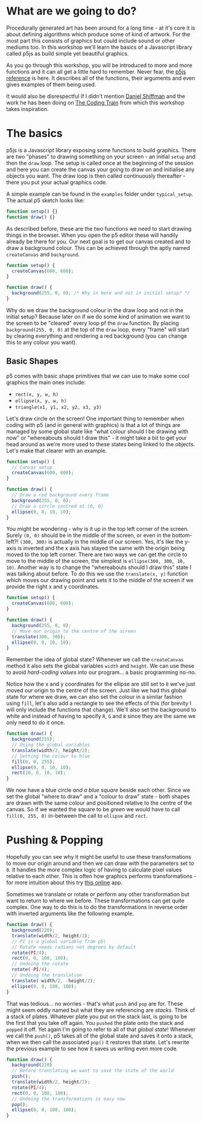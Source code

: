 
# What are we going to do? 

Procedurally generated art has been around for a long time - at it's core it is about defining algorithms which produce some of kind of artwork. For the most part this consists of graphics but could include sound or other mediums too. In this workshop we'll learn the basics of a Javascript library called p5js as build simple yet beautiful graphics. 

As you go through this workshop, you will be introduced to more and more functions and it can all get a little hard to remember. Never fear, the [p5js reference](https://p5js.org/reference/) is here. It describes all of the functions, their arguments and even gives examples of them being used. 

It would also be disrespectful if I didn't mention [Daniel Shiffman](https://twitter.com/shiffman) and the work he has been doing on [The Coding Train](https://www.youtube.com/thecodingtrain) from which this workshop takes inspiration. 

# The basics 

p5js is a Javascript library exposing some functions to build graphics. There are two "phases" to drawing something on your screen - an initial `setup` and then the `draw` loop. The setup is called once at the beginning of the session and here you can create the canvas your going to draw on and initialise any objects you want. The draw loop is then called continuously thereafter - there you put your actual graphics code. 

A simple example can be found in the `examples` folder under `typical_setup`. The actual p5 sketch looks like: 

```javascript
function setup() {}
function draw() {}
```

As described before, these are the two functions we need to start drawing things in the browser. When you open the p5 editor these will handily already be there for you. Our next goal is to get our canvas created and to draw a background colour. This can be achieved through the aptly named `createCanvas` and `background`. 

```javascript
function setup() {
  createCanvas(600, 600);
}

function draw() {
  background(255, 0, 0); /* Why in here and not in initial setup? */
}
```

Why do we draw the background colour in the draw loop and not in the initial setup? Because later on if we do some kind of animation we want to the screen to be "cleared" every loop pf the `draw` function. By placing `background(255, 0, 0)` at the top of the `draw` loop, every "frame" will start by clearing everything and rendering a red background (you can change this to any colour you want). 

Basic Shapes
------------

p5 comes with basic shape primitives that we can use to make some cool graphics the main ones include:

  - `rect(x, y, w, h)`
  - `ellipse(x, y, w, h)` 
  - `triangle(x1, y1, x2, y2, x3, y3)`

Let's draw circle on the screen! One important thing to remember when coding with p5 (and in general with graphics) is that a lot of things are managed by some global state like "what colour should I be drawing with now" or "whereabouts should I draw this" - it might take a bit to get your head around as we're more used to these states being linked to the objects. Let's make that clearer with an example.

```javascript
function setup() {
  // Canvas setup
  createCanvas(600, 600);
}

function draw() {
  // Draw a red background every frame
  background(255, 0, 0); 
  // Draw a circle centred at (0, 0)
  ellipse(0, 0, 10, 10);
}
```

You might be wondering - why is it up in the top left corner of the screen. Surely `(0, 0)` should be in the middle of the screen, or even in the bottom-left?! `(300, 300)` is actually in the middle of our screen. Yes, it's like the y-axis is inverted and the x axis has stayed the same with the origin being moved to the top left corner. There are two ways we can get the circle to move to the middle of the screen, the simplest is `ellipse(300, 300, 10, 10)`. Another way is to change the "whereabouts should I draw this" state I was talking about before. To do this we use the `translate(x, y)` function which moves our drawing point and sets it to the middle of the screen if we provide the right x and y coordinates. 

```javascript
function setup() {
  createCanvas(600, 600);
}

function draw() {
  background(255, 0, 0); 
  // Move our origin to the centre of the screen 
  translate(300, 300);
  ellipse(0, 0, 10, 10);
}
```

Remember the idea of global state? Whenever we call the `createCanvas` method it also sets the global variables `width` and `height`. We can use these to avoid *hard-coding values* into our program... a basic programming no-no. 

Notice how the x and y coordinates for the ellipse are still set to `0` we've just moved our origin to the centre of the screen. Just like we had this global state for where we draw, we can also set the colour in a similar fashion using `fill`, let's also add a rectangle to see the effects of this (for brevity I will only include the functions that change). We'll also set the background to white and instead of having to specify `R`, `G` and `B` since they are the same we only need to do it once. 

```javascript 
function draw() {
  background(255); 
  // Using the global variables
  translate(width/2, height/2);
  // Setting the colour to blue
  fill(0, 0, 255);
  ellipse(0, 0, 10, 10);
  rect(10, 0, 10, 10);
}
```

We now have a blue circle *and a blue square* beside each other. Since we set the global "where to draw" and a "colour to draw" state - both shapes are drawn with the same colour and positioned relative to the centre of the canvas. So if we wanted the square to be *green* we would have to call `fill(0, 255, 0)` in-between the call to `ellipse` and `rect`. 

# Pushing & Popping 

Hopefully you can see why it might be useful to use these transformations to move our origin around and then we can draw with the parameters set to `0`. It handles the more complex logic of having to calculate pixel values relative to each other. This is often how graphics performs transformations - for more intuition about this try [this online](http://math.hws.edu/graphicsbook/c2/s3.html) app. 

Sometimes we translate or rotate or perform any other transformation but want to return to where we before. These transformations can get quite complex. One way to do this is to do the transformations in reverse order with inverted arguments like the following example. 

```javascript
function draw() {
  background(220);
  translate(width/2, height/2);
  // PI is a global variable from p5\
  // Rotate needs radians not degrees by default
  rotate(PI/4);
  rect(0, 0, 100, 100);
  // Undoing the rotate
  rotate(-PI/4);
  // Undoing the translation
  translate(-width/2, -height/2);
  ellipse(0, 0, 100, 100);
}
```

That was tedious... no worries - that's what `push` and `pop` are for. These might seem oddly named but what they are referencing are *stacks*. Think of a stack of plates. Whatever plate you put on the stack last, is going to be the first that you take off again. You `pushed` the plate onto the stack and `popped` it off. Yet again I'm going to refer to all of that *global state*! Whenever we call the `push()`, p5 takes all of the global state and saves it onto a stack, when we then call the associated `pop()` it restores that state. Let's rewrite the previous example to see how it saves us writing even more code. 

```javascript
function draw() {
  background(220)
  // Before translating we want to save the state of the world
  push();
  translate(width/2, height/2);
  rotate(PI/4);
  rect(0, 0, 100, 100);
  // Undoing the transformations is easy now
  pop();
  ellipse(0, 0, 100, 100);
}
```
